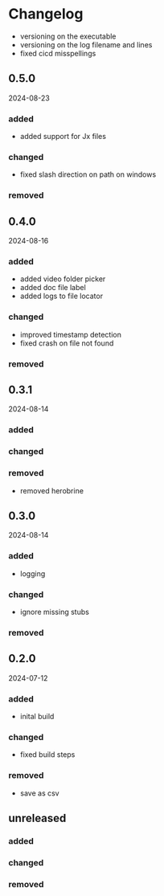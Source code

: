 # Changelog
 - versioning on the executable
 - versioning on the log filename and lines
 - fixed cicd misspellings
## 0.5.0
2024-08-23

### added
 - added support for Jx files
### changed
 - fixed slash direction on path on windows
### removed

## 0.4.0
2024-08-16
### added
 - added video folder picker
 - added doc file label
 - added logs to file locator
### changed
 - improved timestamp detection
 - fixed crash on file not found
### removed

## 0.3.1
2024-08-14
### added
### changed
### removed
 - removed herobrine

## 0.3.0
2024-08-14

### added
 - logging

### changed
 - ignore missing stubs

### removed

## 0.2.0
2024-07-12

### added
 - inital build

### changed
- fixed build steps
### removed
- save as csv

## unreleased

### added
### changed
### removed

